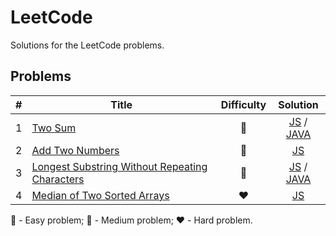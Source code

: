 # LeetCode

Solutions for the LeetCode problems.

## Problems

|  \# | Title                                                                                                                           |   Difficulty   |                                     Solution                                      |
| --: | ------------------------------------------------------------------------------------------------------------------------------- | :------------: | :-------------------------------------------------------------------------------: |
|   1 | [Two Sum](https://leetcode.com/problems/two-sum/)                                                                               | :green_heart:  | [JS](solutions/1/javascript/solution.js) / [JAVA](solutions/1/java/Solution.java) |
|   2 | [Add Two Numbers](https://leetcode.com/problems/add-two-numbers/)                                                               | :yellow_heart: |                     [JS](solutions/2/javascript/solution.js)                      |
|   3 | [Longest Substring Without Repeating Characters](https://leetcode.com/problems/longest-substring-without-repeating-characters/) | :yellow_heart: | [JS](solutions/3/javascript/solution.js) / [JAVA](solutions/3/java/Solution.java) |
|   4 | [Median of Two Sorted Arrays](https://leetcode.com/problems/median-of-two-sorted-arrays/)                                       |    :heart:     |                     [JS](solutions/4/javascript/solution.js)                      |

:green_heart: - Easy problem; :yellow_heart: - Medium problem; :heart: - Hard problem.

